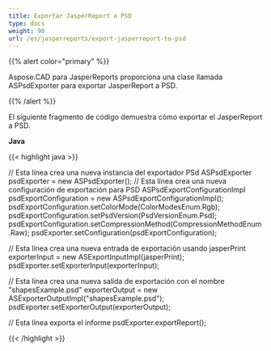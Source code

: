 ```yaml
---
title: Exportar JasperReport a PSD
type: docs
weight: 90
url: /es/jasperreports/export-jasperreport-to-psd
---
```


{{% alert color="primary" %}}

Aspose.CAD para JasperReports proporciona una clase llamada ASPsdExporter para exportar JasperReport a PSD.

{{% /alert %}}

El siguiente fragmento de código demuestra cómo exportar el JasperReport a PSD.

**Java**

{{< highlight java >}}

// Esta línea crea una nueva instancia del exportador PSd
ASPsdExporter psdExporter = new ASPsdExporter();
// Esta línea crea una nueva configuración de exportación para PSD
ASPsdExportConfigurationImpl psdExportConfiguration = new ASPsdExportConfigurationImpl();
psdExportConfiguration.setColorMode(ColorModesEnum.Rgb);
psdExportConfiguration.setPsdVersion(PsdVersionEnum.Psd);
psdExportConfiguration.setCompressionMethod(CompressionMethodEnum.Raw);
psdExporter.setConfiguration(psdExportConfiguration);

// Esta línea crea una nueva entrada de exportación usando jasperPrint
exporterInput = new ASExportInputImpl(jasperPrint);
psdExporter.setExporterInput(exporterInput);

// Esta línea crea una nueva salida de exportación con el nombre "shapesExample.psd"
exporterOutput = new ASExporterOutputImpl("shapesExample.psd");
psdExporter.setExporterOutput(exporterOutput);

// Esta línea exporta el informe
psdExporter.exportReport();

{{< /highlight >}}

